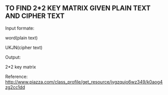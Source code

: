 TO FIND 2*2 KEY MATRIX GIVEN PLAIN TEXT AND CIPHER TEXT
-------------------------------------------------------

Input formate:

word(plain text)
        
UKJN(cipher text)      

Output:

2*2 key matrix

Reference:
http://www.piazza.com/class_profile/get_resource/jygzqujo6wz349/k0aog4zg2cc1dd